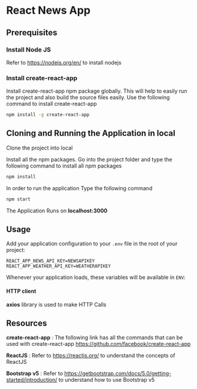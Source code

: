 # React News App

## Prerequisites

### Install Node JS

Refer to https://nodejs.org/en/ to install nodejs

### Install create-react-app

Install create-react-app npm package globally. This will help to easily run the project and also build the source files easily. Use the following command to install create-react-app

```bash
npm install -g create-react-app
```

## Cloning and Running the Application in local

Clone the project into local

Install all the npm packages. Go into the project folder and type the following command to install all npm packages

```bash
npm install
```

In order to run the application Type the following command

```bash
npm start
```

The Application Runs on **localhost:3000**

## Usage

Add your application configuration to your `.env` file in the root of your project:

```shell
REACT_APP_NEWS_API_KEY=NEWSAPIKEY
REACT_APP_WEATHER_API_KEY=WEATHERAPIKEY
```

Whenever your application loads, these variables will be available in `ENV`:

#### HTTP client

**axios** library is used to make HTTP Calls

## Resources

**create-react-app** : The following link has all the commands that can be used with create-react-app
https://github.com/facebook/create-react-app

**ReactJS** : Refer to https://reactjs.org/ to understand the concepts of ReactJS

**Bootstrap v5** : Refer to https://getbootstrap.com/docs/5.0/getting-started/introduction/ to understand how to use Bootstrap v5
